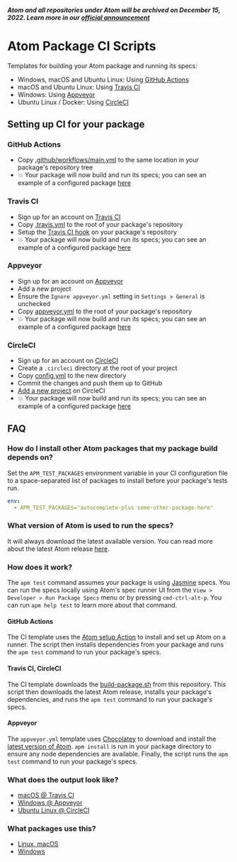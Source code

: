 ##### Atom and all repositories under Atom will be archived on December 15, 2022. Learn more in our [official announcement](https://github.blog/2022-06-08-sunsetting-atom/)
 # Atom Package CI Scripts

Templates for building your Atom package and running its specs:

-   Windows, macOS and Ubuntu Linux: Using [GitHub Actions](https://github.com/features/actions)
-   macOS and Ubuntu Linux: Using [Travis CI](https://travis-ci.org)
-   Windows: Using [Appveyor](https://appveyor.com)
-   Ubuntu Linux / Docker: Using [CircleCI](https://circleci.com)

## Setting up CI for your package

### GitHub Actions

-   Copy [.github/workflows/main.yml](https://raw.githubusercontent.com/atom/ci/master/.github/workflows/main.yml)
  to the same location in your package's repository tree
-   :boom: Your package will now build and run its specs; you can see an example
  of a configured package [here](https://github.com/thumperward/auto-create-files/actions)

### Travis CI

-   Sign up for an account on [Travis CI](https://travis-ci.org)
-   Copy [.travis.yml](https://raw.githubusercontent.com/atom/ci/master/.travis.yml)
  to the root of your package's repository
-   Setup the [Travis CI hook](https://docs.travis-ci.com/user/getting-started/#To-get-started-with-Travis-CI%3A) on your package's repository
-   :boom: Your package will now build and run its specs; you can see an example
  of a configured package [here](https://travis-ci.org/atom/wrap-guide)

### Appveyor

-   Sign up for an account on [Appveyor](https://appveyor.com)
-   Add a new project
-   Ensure the `Ignore appveyor.yml` setting in `Settings > General` is unchecked
-   Copy [appveyor.yml](https://raw.githubusercontent.com/atom/ci/master/appveyor.yml)
  to the root of your package's repository
-   :boom: Your package will now build and run its specs; you can see an example
  of a configured package [here](https://ci.appveyor.com/project/Atom/wrap-guide)

### CircleCI

-   Sign up for an account on [CircleCI](https://circleci.com)
-   Create a `.circleci` directory at the root of your project
-   Copy [config.yml](https://raw.githubusercontent.com/atom/ci/master/.circleci/config.yml)
  to the new directory
-   Commit the changes and push them up to GitHub
-   [Add a new project](https://circleci.com/docs/2.0/hello-world/) on CircleCI
-   :boom: Your package will now build and run its specs; you can see an example
  of a configured package [here](https://circleci.com/gh/AtomLinter/linter-stylelint)

## FAQ

### How do I install other Atom packages that my package build depends on?

Set the `APM_TEST_PACKAGES` environment variable in your CI configuration file
to a space-separated list of packages to install before your package's tests
run.

```yml
env:
  - APM_TEST_PACKAGES="autocomplete-plus some-other-package-here"
```

### What version of Atom is used to run the specs?

It will always download the latest available version. You can read more about
the latest Atom release [here](https://atom.io/releases).

### How does it work?

The `apm test` command assumes your package is using [Jasmine](http://jasmine.github.io)
specs. You can run the specs locally using Atom's spec runner UI from the
`View > Developer > Run Package Specs` menu or by pressing `cmd-ctrl-alt-p`. You
can run `apm help test` to learn more about that command.

#### GitHub Actions

The CI template uses the [Atom setup Action](https://github.com/marketplace/actions/setup-atom) to
install and set up Atom on a runner. The script then installs dependencies from
your package and runs the `apm test` command to run your package's specs.

#### Travis CI, CircleCI

The CI template downloads the [build-package.sh](https://raw.githubusercontent.com/atom/ci/master/build-package.sh)
from this repository. This script then downloads the latest Atom release,
installs your package's dependencies, and runs the `apm test` command to run
your package's specs.

#### Appveyor

The `appveyor.yml` template uses [Chocolatey](https://chocolatey.org/) to
download and install the [latest version of Atom](https://chocolatey.org/packages/Atom).
`apm install` is run in your package directory to ensure any node dependencies
are available. Finally, the script runs the `apm test` command to run your
package's specs.

### What does the output look like?

-   [macOS @ Travis CI](https://travis-ci.org/atom/wrap-guide/builds/23774579)
-   [Windows @ Appveyor](https://ci.appveyor.com/project/Atom/wrap-guide/build/12)
-   [Ubuntu Linux @ CircleCI](https://circleci.com/gh/AtomLinter/linter-stylelint/623)

### What packages use this?

-   [Linux, macOS](https://github.com/search?utf8=%E2%9C%93&q=%22curl+-s+https%3A%2F%2Fraw.githubusercontent.com%2Fatom%2Fci%2Fmaster%2Fbuild-package.sh+|+sh%22+extension%3Ayml&type=Code)
-   [Windows](https://github.com/search?q="cinst+atom"+extension%3Ayml&type=Code)

